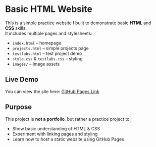 # Basic HTML Website

This is a simple practice website I built to demonstrate basic **HTML** and **CSS** skills.  
It includes multiple pages and stylesheets:

- `index.html` – homepage
- `projects.html` – simple projects page
- `testlabs.html` – test project demo
- `style.css` & `testlabs.css` – styling
- `images/` – image assets

## Live Demo
You can view the site here: [GitHub Pages Link](https://ubaidbuilds.github.io/html-practice/)

## Purpose
This project is **not a portfolio**, but rather a practice project to:
- Show basic understanding of HTML & CSS
- Experiment with linking pages and styling
- Learn how to host a static website using GitHub Pages
